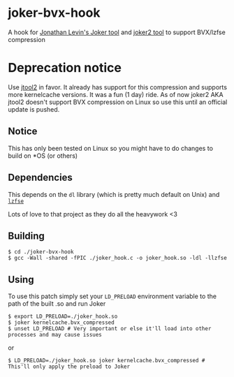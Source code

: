 # joker-bvx-hook
A hook for [Jonathan Levin's Joker tool](http://newosxbook.com/tools/joker.html) and [joker2 tool](http://newosxbook.com/tools/jtool.html) to support BVX/lzfse compression

# Deprecation notice
Use [jtool2](http://newosxbook.com/tools/jtool.html) in favor. It already has support for this compression and supports more kernelcache versions.
It was a fun (1 day) ride.
As of now joker2 AKA jtool2 doesn't support BVX compression on Linux so use this until an official update is pushed.

## Notice
This has only been tested on Linux so you might have to do changes to build on \*OS (or others)

## Dependencies
This depends on the `dl` library (which is pretty much default on Unix) and [`lzfse`](https://github.com/lzfse/lzfse)

Lots of love to that project as they do all the heavywork <3

## Building
```
$ cd ./joker-bvx-hook
$ gcc -Wall -shared -fPIC ./joker_hook.c -o joker_hook.so -ldl -llzfse
```

## Using
To use this patch simply set your `LD_PRELOAD` environment variable to the path of the built .so and run Joker

```
$ export LD_PRELOAD=./joker_hook.so
$ joker kernelcache.bvx_compressed
$ unset LD_PRELOAD # Very important or else it'll load into other processes and may cause issues
```
or
```
$ LD_PRELOAD=./joker_hook.so joker kernelcache.bvx_compressed # This'll only apply the preload to Joker
```
